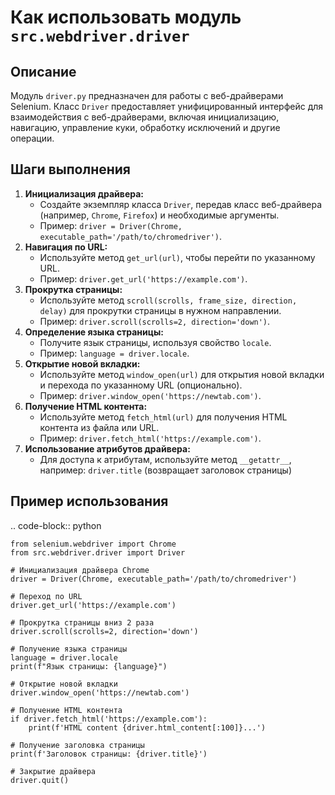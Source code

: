 Как использовать модуль `src.webdriver.driver`
=========================================================================================

Описание
-------------------------
Модуль `driver.py` предназначен для работы с веб-драйверами Selenium. Класс `Driver` предоставляет унифицированный интерфейс для взаимодействия с веб-драйверами, включая инициализацию, навигацию, управление куки, обработку исключений и другие операции.

Шаги выполнения
-------------------------
1. **Инициализация драйвера:**
   - Создайте экземпляр класса `Driver`, передав класс веб-драйвера (например, `Chrome`, `Firefox`) и необходимые аргументы.
   - Пример: `driver = Driver(Chrome, executable_path='/path/to/chromedriver')`.
2. **Навигация по URL:**
   - Используйте метод `get_url(url)`, чтобы перейти по указанному URL.
   - Пример: `driver.get_url('https://example.com')`.
3. **Прокрутка страницы:**
   - Используйте метод `scroll(scrolls, frame_size, direction, delay)` для прокрутки страницы в нужном направлении.
   - Пример: `driver.scroll(scrolls=2, direction='down')`.
4. **Определение языка страницы:**
   - Получите язык страницы, используя свойство `locale`.
   - Пример: `language = driver.locale`.
5. **Открытие новой вкладки:**
   - Используйте метод `window_open(url)` для открытия новой вкладки и перехода по указанному URL (опционально).
   - Пример: `driver.window_open('https://newtab.com')`.
6. **Получение HTML контента:**
   - Используйте метод `fetch_html(url)` для получения HTML контента из файла или URL.
   - Пример: `driver.fetch_html('https://example.com')`.
7. **Использование атрибутов драйвера:**
   - Для доступа к атрибутам, используйте метод `__getattr__`, например: `driver.title` (возвращает заголовок страницы)

Пример использования
-------------------------
.. code-block:: python

    from selenium.webdriver import Chrome
    from src.webdriver.driver import Driver

    # Инициализация драйвера Chrome
    driver = Driver(Chrome, executable_path='/path/to/chromedriver')
    
    # Переход по URL
    driver.get_url('https://example.com')
    
    # Прокрутка страницы вниз 2 раза
    driver.scroll(scrolls=2, direction='down')
    
    # Получение языка страницы
    language = driver.locale
    print(f"Язык страницы: {language}")

    # Открытие новой вкладки
    driver.window_open('https://newtab.com')
    
    # Получение HTML контента
    if driver.fetch_html('https://example.com'):
        print(f'HTML content {driver.html_content[:100]}...')

    # Получение заголовка страницы
    print(f'Заголовок страницы: {driver.title}')

    # Закрытие драйвера
    driver.quit()